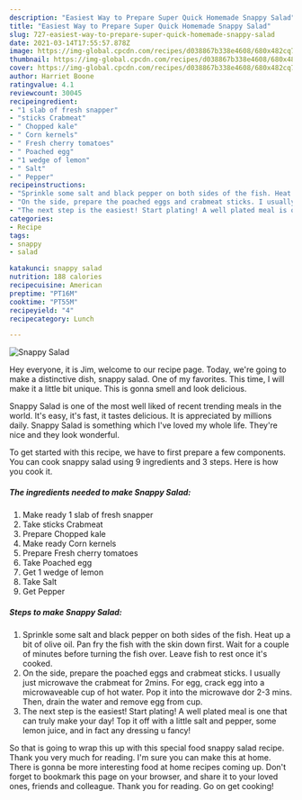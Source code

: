 ```yaml
---
description: "Easiest Way to Prepare Super Quick Homemade Snappy Salad"
title: "Easiest Way to Prepare Super Quick Homemade Snappy Salad"
slug: 727-easiest-way-to-prepare-super-quick-homemade-snappy-salad
date: 2021-03-14T17:55:57.878Z
image: https://img-global.cpcdn.com/recipes/d038867b338e4608/680x482cq70/snappy-salad-recipe-main-photo.jpg
thumbnail: https://img-global.cpcdn.com/recipes/d038867b338e4608/680x482cq70/snappy-salad-recipe-main-photo.jpg
cover: https://img-global.cpcdn.com/recipes/d038867b338e4608/680x482cq70/snappy-salad-recipe-main-photo.jpg
author: Harriet Boone
ratingvalue: 4.1
reviewcount: 30045
recipeingredient:
- "1 slab of fresh snapper"
- "sticks Crabmeat"
- " Chopped kale"
- " Corn kernels"
- " Fresh cherry tomatoes"
- " Poached egg"
- "1 wedge of lemon"
- " Salt"
- " Pepper"
recipeinstructions:
- "Sprinkle some salt and black pepper on both sides of the fish. Heat up a bit of olive oil. Pan fry the fish with the skin down first. Wait for a couple of minutes before turning the fish over. Leave fish to rest once it&#39;s cooked."
- "On the side, prepare the poached eggs and crabmeat sticks. I usually just microwave the crabmeat for 2mins. For egg, crack egg into a microwaveable cup of hot water. Pop it into the microwave dor 2-3 mins. Then, drain the water and remove egg from cup."
- "The next step is the easiest! Start plating! A well plated meal is one that can truly make your day! Top it off with a little salt and pepper, some lemon juice, and in fact any dressing u fancy!"
categories:
- Recipe
tags:
- snappy
- salad

katakunci: snappy salad 
nutrition: 188 calories
recipecuisine: American
preptime: "PT16M"
cooktime: "PT55M"
recipeyield: "4"
recipecategory: Lunch

---
```



![Snappy Salad](https://img-global.cpcdn.com/recipes/d038867b338e4608/680x482cq70/snappy-salad-recipe-main-photo.jpg)

Hey everyone, it is Jim, welcome to our recipe page. Today, we're going to make a distinctive dish, snappy salad. One of my favorites. This time, I will make it a little bit unique. This is gonna smell and look delicious.



Snappy Salad is one of the most well liked of recent trending meals in the world. It's easy, it's fast, it tastes delicious. It is appreciated by millions daily. Snappy Salad is something which I've loved my whole life. They're nice and they look wonderful.


To get started with this recipe, we have to first prepare a few components. You can cook snappy salad using 9 ingredients and 3 steps. Here is how you cook it.

<!--inarticleads1-->

##### The ingredients needed to make Snappy Salad:

1. Make ready 1 slab of fresh snapper
1. Take sticks Crabmeat
1. Prepare  Chopped kale
1. Make ready  Corn kernels
1. Prepare  Fresh cherry tomatoes
1. Take  Poached egg
1. Get 1 wedge of lemon
1. Take  Salt
1. Get  Pepper




<!--inarticleads2-->

##### Steps to make Snappy Salad:

1. Sprinkle some salt and black pepper on both sides of the fish. Heat up a bit of olive oil. Pan fry the fish with the skin down first. Wait for a couple of minutes before turning the fish over. Leave fish to rest once it&#39;s cooked.
1. On the side, prepare the poached eggs and crabmeat sticks. I usually just microwave the crabmeat for 2mins. For egg, crack egg into a microwaveable cup of hot water. Pop it into the microwave dor 2-3 mins. Then, drain the water and remove egg from cup.
1. The next step is the easiest! Start plating! A well plated meal is one that can truly make your day! Top it off with a little salt and pepper, some lemon juice, and in fact any dressing u fancy!




So that is going to wrap this up with this special food snappy salad recipe. Thank you very much for reading. I'm sure you can make this at home. There is gonna be more interesting food at home recipes coming up. Don't forget to bookmark this page on your browser, and share it to your loved ones, friends and colleague. Thank you for reading. Go on get cooking!
